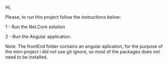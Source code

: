 Hi,

Please, to run this project follow the instructions below:

1 - Run the Net.Core solution

2 - Run the Angular application. 


Note: The frontEnd folder contains an angular aplication, for the purpose of the mini-project i did not use git ignore, so most of the packages does not need to be installed.
